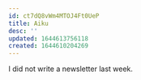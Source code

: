 ```yaml
---
id: ct7dQ8vWm4MTOJ4Ft0UeP
title: Aiku
desc: ''
updated: 1644613756118
created: 1644610204269
---
```



I did not write a newsletter last week.
